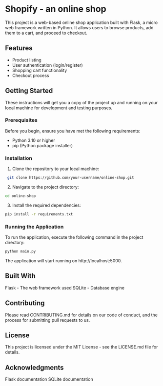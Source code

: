 # Shopify - an online shop

This project is a web-based online shop application built with Flask, a micro web framework written in Python. It allows users to browse products, add them to a cart, and proceed to checkout.

## Features

- Product listing
- User authentication (login/register)
- Shopping cart functionality
- Checkout process

## Getting Started

These instructions will get you a copy of the project up and running on your local machine for development and testing purposes.

### Prerequisites

Before you begin, ensure you have met the following requirements:

- Python 3.10 or higher
- pip (Python package installer)

### Installation

1. Clone the repository to your local machine:
  ```sh
   git clone https://github.com/your-username/online-shop.git
   ```

2. Navigate to the project directory:
  ```sh
  cd online-shop
  ```

3. Install the required dependencies:
  ```sh
  pip install -r requirements.txt
  ```

### Running the Application

To run the application, execute the following command in the project directory:
  ```sh
  python main.py
  ```

The application will start running on http://localhost:5000.

## Built With

Flask - The web framework used
SQLite - Database engine

## Contributing

Please read CONTRIBUTING.md for details on our code of conduct, and the process for submitting pull requests to us.

## License

This project is licensed under the MIT License - see the LICENSE.md file for details.

## Acknowledgments

Flask documentation
SQLite documentation

